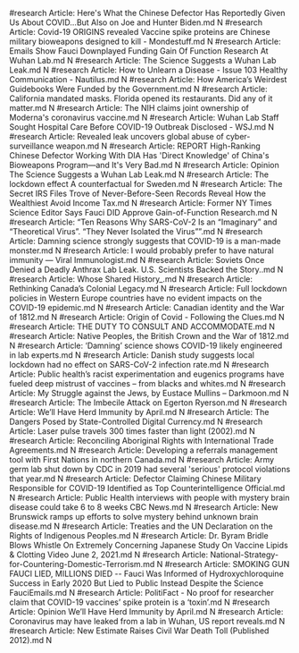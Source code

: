#research
Article: Here's What the Chinese Defector Has Reportedly Given Us About COVID...But Also on Joe and Hunter Biden.md N
#research
Article: Covid-19 ORIGINS revealed Vaccine spike proteins are Chinese military bioweapons designed to kill - Mondestuff.md N
#research
Article: Emails Show Fauci Downplayed Funding Gain Of Function Research At Wuhan Lab.md N
#research
Article: The Science Suggests a Wuhan Lab Leak.md N
#research
Article: How to Unlearn a Disease - Issue 103 Healthy Communication - Nautilus.md N
#research
Article: How America’s Weirdest Guidebooks Were Funded by the Government.md N
#research
Article: California mandated masks. Florida opened its restaurants. Did any of it matter.md N
#research
Article: The NIH claims joint ownership of Moderna's coronavirus vaccine.md N
#research
Article: Wuhan Lab Staff Sought Hospital Care Before COVID-19 Outbreak Disclosed - WSJ.md N
#research
Article: Revealed leak uncovers global abuse of cyber-surveillance weapon.md N
#research
Article: REPORT High-Ranking Chinese Defector Working With DIA Has 'Direct Knowledge' of China's Bioweapons Program—and It's Very Bad.md N
#research
Article: Opinion  The Science Suggests a Wuhan Lab Leak.md N
#research
Article: The lockdown effect A counterfactual for Sweden.md N
#research
Article: The Secret IRS Files Trove of Never-Before-Seen Records Reveal How the Wealthiest Avoid Income Tax.md N
#research
Article: Former NY Times Science Editor Says Fauci DID Approve Gain-of-Function Research.md N
#research
Article: “Ten Reasons Why SARS-CoV-2 Is an “Imaginary” and “Theoretical Virus”. “They Never Isolated the Virus””.md N
#research
Article: Damning science strongly suggests that COVID-19 is a man-made monster.md N
#research
Article: I would probably prefer to have natural immunity — Viral Immunologist.md N
#research
Article: Soviets Once Denied a Deadly Anthrax Lab Leak. U.S. Scientists Backed the Story..md N
#research
Article: Whose Shared History_.md N
#research
Article: Rethinking Canada’s Colonial Legacy.md N
#research
Article: Full lockdown policies in Western Europe countries have no evident impacts on the COVID-19 epidemic.md N
#research
Article: Canadian identity and the War of 1812.md N
#research
Article: Origin of Covid - Following the Clues.md N
#research
Article: THE DUTY TO CONSULT AND ACCOMMODATE.md N
#research
Article: Native Peoples, the British Crown and the War of 1812.md N
#research
Article: ‘Damning’ science shows COVID-19 likely engineered in lab experts.md N
#research
Article: Danish study suggests local lockdown had no effect on SARS-CoV-2 infection rate.md N
#research
Article: Public health’s racist experimentation and eugenics programs have fueled deep mistrust of vaccines – from blacks and whites.md N
#research
Article: My Struggle against the Jews, by Eustace Mullins – Darkmoon.md N
#research
Article: The Imbecile Attack on Egerton Ryerson.md N
#research
Article: We’ll Have Herd Immunity by April.md N
#research
Article: The Dangers Posed by State-Controlled Digital Currency.md N
#research
Article: Laser pulse travels 300 times faster than light (2002).md N
#research
Article: Reconciling Aboriginal Rights with International Trade Agreements.md N
#research
Article: Developing a referrals management tool with First Nations in northern Canada.md N
#research
Article: Army germ lab shut down by CDC in 2019 had several 'serious' protocol violations that year.md N
#research
Article: Defector Claiming Chinese Military Responsible for COVID-19 Identified as Top Counterintelligence Official.md N
#research
Article: Public Health interviews with people with mystery brain disease could take 6 to 8 weeks  CBC News.md N
#research
Article: New Brunswick ramps up efforts to solve mystery behind unknown brain disease.md N
#research
Article: Treaties and the UN Declaration on the Rights of Indigenous Peoples.md N
#research
Article: Dr. Byram Bridle Blows Whistle On Extremely Concerning Japanese Study On Vaccine Lipids & Clotting Video June 2, 2021.md N
#research
Article: National-Strategy-for-Countering-Domestic-Terrorism.md N
#research
Article: SMOKING GUN FAUCI LIED, MILLIONS DIED -- Fauci Was Informed of Hydroxychloroquine Success in Early 2020 But Lied to Public Instead Despite the Science FauciEmails.md N
#research
Article: PolitiFact - No proof for researcher claim that COVID-19 vaccines’ spike protein is a ‘toxin’.md N
#research
Article: Opinion  We’ll Have Herd Immunity by April.md N
#research
Article: Coronavirus may have leaked from a lab in Wuhan, US report reveals.md N
#research
Article: New Estimate Raises Civil War Death Toll (Published 2012).md N
